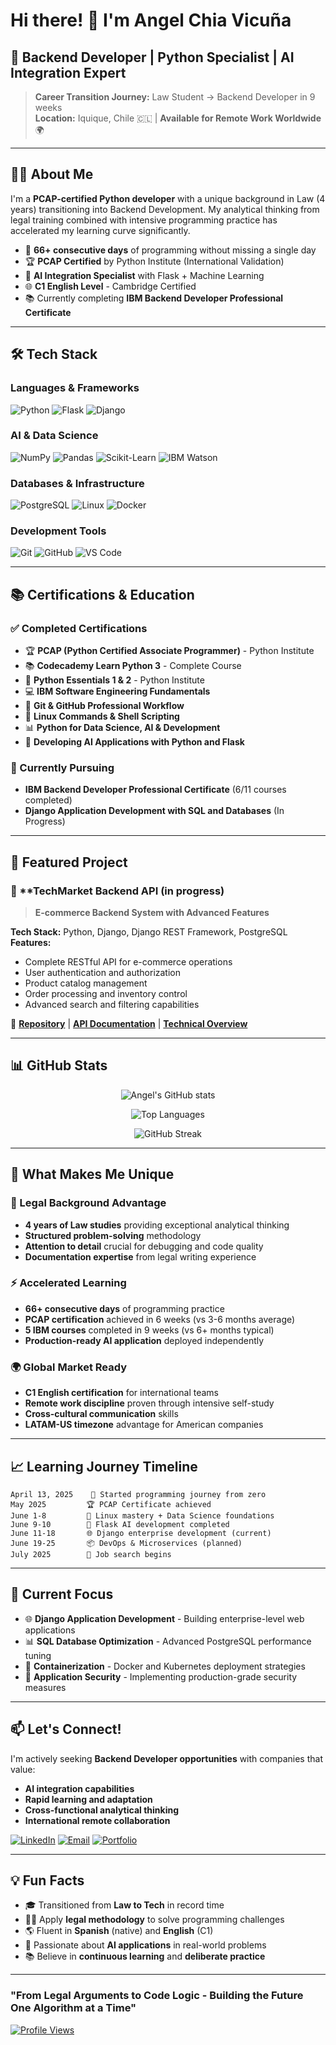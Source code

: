 # Hi there! 👋 I'm Angel Chia Vicuña

## 🚀 Backend Developer | Python Specialist | AI Integration Expert

> **Career Transition Journey:** Law Student → Backend Developer in 9 weeks  
> **Location:** Iquique, Chile 🇨🇱 | **Available for Remote Work Worldwide** 🌍

---

## 👨‍💻 About Me

I'm a **PCAP-certified Python developer** with a unique background in Law (4 years) transitioning into Backend Development. My analytical thinking from legal training combined with intensive programming practice has accelerated my learning curve significantly.

- 🎯 **66+ consecutive days** of programming without missing a single day
- 🏆 **PCAP Certified** by Python Institute (International Validation)
- 🤖 **AI Integration Specialist** with Flask + Machine Learning
- 🌐 **C1 English Level** - Cambridge Certified
- 📚 Currently completing **IBM Backend Developer Professional Certificate**

---

## 🛠️ Tech Stack

### **Languages & Frameworks**
![Python](https://img.shields.io/badge/Python-PCAP%20Certified-3776AB?style=for-the-badge&logo=python&logoColor=white)
![Flask](https://img.shields.io/badge/Flask-AI%20Integration-000000?style=for-the-badge&logo=flask&logoColor=white)
![Django](https://img.shields.io/badge/Django-In%20Progress-092E20?style=for-the-badge&logo=django&logoColor=white)

### **AI & Data Science**
![NumPy](https://img.shields.io/badge/NumPy-Production%20Ready-013243?style=for-the-badge&logo=numpy&logoColor=white)
![Pandas](https://img.shields.io/badge/Pandas-Expert-150458?style=for-the-badge&logo=pandas&logoColor=white)
![Scikit-Learn](https://img.shields.io/badge/Scikit--Learn-ML%20Models-F7931E?style=for-the-badge&logo=scikit-learn&logoColor=white)
![IBM Watson](https://img.shields.io/badge/IBM%20Watson-AI%20Services-1261FE?style=for-the-badge&logo=ibm&logoColor=white)

### **Databases & Infrastructure**
![PostgreSQL](https://img.shields.io/badge/PostgreSQL-Advanced-4169E1?style=for-the-badge&logo=postgresql&logoColor=white)
![Linux](https://img.shields.io/badge/Linux-System%20Admin-FCC624?style=for-the-badge&logo=linux&logoColor=black)
![Docker](https://img.shields.io/badge/Docker-Containerization-2496ED?style=for-the-badge&logo=docker&logoColor=white)

### **Development Tools**
![Git](https://img.shields.io/badge/Git-Professional%20Workflow-F05032?style=for-the-badge&logo=git&logoColor=white)
![GitHub](https://img.shields.io/badge/GitHub-Collaboration-181717?style=for-the-badge&logo=github&logoColor=white)
![VS Code](https://img.shields.io/badge/VS%20Code-Daily%20Driver-007ACC?style=for-the-badge&logo=visual-studio-code&logoColor=white)

---

## 📚 Certifications & Education

### **✅ Completed Certifications**
- 🏆 **PCAP (Python Certified Associate Programmer)** - Python Institute
- 📚 **Codecademy Learn Python 3** - Complete Course
- 🐍 **Python Essentials 1 & 2** - Python Institute
- 💻 **IBM Software Engineering Fundamentals**
- 🔧 **Git & GitHub Professional Workflow**
- 🐧 **Linux Commands & Shell Scripting**
- 📊 **Python for Data Science, AI & Development**
- 🤖 **Developing AI Applications with Python and Flask**

### **🎯 Currently Pursuing**
- **IBM Backend Developer Professional Certificate** (6/11 courses completed)
- **Django Application Development with SQL and Databases** (In Progress)

---

## 🚀 Featured Project

### 🛒 **TechMarket Backend API (in progress)
> **E-commerce Backend System with Advanced Features**

**Tech Stack:** Python, Django, Django REST Framework, PostgreSQL  
**Features:**
- Complete RESTful API for e-commerce operations
- User authentication and authorization
- Product catalog management
- Order processing and inventory control
- Advanced search and filtering capabilities

🔗 **[Repository](https://github.com/angelchiav/techmarket-backend.api)** | **[API Documentation](#)** | **[Technical Overview](#)**

---

## 📊 GitHub Stats

<div align="center">
  
![Angel's GitHub stats](https://github-readme-stats.vercel.app/api?username=angelchiav&show_icons=true&theme=radical&hide_border=true)

![Top Languages](https://github-readme-stats.vercel.app/api/top-langs/?username=angelchiav&layout=compact&theme=radical&hide_border=true)

![GitHub Streak](https://github-readme-streak-stats.herokuapp.com/?user=angelchiav&theme=radical&hide_border=true)

</div>

---

## 🎯 What Makes Me Unique

### **🧠 Legal Background Advantage**
- **4 years of Law studies** providing exceptional analytical thinking
- **Structured problem-solving** methodology
- **Attention to detail** crucial for debugging and code quality
- **Documentation expertise** from legal writing experience

### **⚡ Accelerated Learning**
- **66+ consecutive days** of programming practice
- **PCAP certification** achieved in 6 weeks (vs 3-6 months average)
- **5 IBM courses** completed in 9 weeks (vs 6+ months typical)
- **Production-ready AI application** deployed independently

### **🌍 Global Market Ready**
- **C1 English certification** for international teams
- **Remote work discipline** proven through intensive self-study
- **Cross-cultural communication** skills
- **LATAM-US timezone** advantage for American companies

---

## 📈 Learning Journey Timeline

```
April 13, 2025    🎯 Started programming journey from zero
May 2025         🏆 PCAP Certificate achieved
June 1-8         🐧 Linux mastery + Data Science foundations  
June 9-10        🤖 Flask AI development completed
June 11-18       🌐 Django enterprise development (current)
June 19-25       📦 DevOps & Microservices (planned)
July 2025        💼 Job search begins
```

---

## 🎯 Current Focus

- 🌐 **Django Application Development** - Building enterprise-level web applications
- 📊 **SQL Database Optimization** - Advanced PostgreSQL performance tuning
- 🐳 **Containerization** - Docker and Kubernetes deployment strategies
- 🔐 **Application Security** - Implementing production-grade security measures

---

## 📫 Let's Connect!

I'm actively seeking **Backend Developer opportunities** with companies that value:
- **AI integration capabilities**
- **Rapid learning and adaptation**
- **Cross-functional analytical thinking**
- **International remote collaboration**

[![LinkedIn](https://img.shields.io/badge/LinkedIn-Connect-0A66C2?style=for-the-badge&logo=linkedin&logoColor=white)](https://linkedin.com/in/angelchia)
[![Email](https://img.shields.io/badge/Email-achiavicuna@gmail.com-EA4335?style=for-the-badge&logo=gmail&logoColor=white)](mailto:angel@metasphere.cl)
[![Portfolio](https://img.shields.io/badge/Portfolio-Visit%20Site-FF5722?style=for-the-badge&logo=google-chrome&logoColor=white)](#)

---

## 💡 Fun Facts

- 🎓 Transitioned from **Law to Tech** in record time
- 🏃‍♂️ Apply **legal methodology** to solve programming challenges
- 🌎 Fluent in **Spanish** (native) and **English** (C1)
- 🤖 Passionate about **AI applications** in real-world problems
- 📚 Believe in **continuous learning** and **deliberate practice**

---

### "From Legal Arguments to Code Logic - Building the Future One Algorithm at a Time"

[![Profile Views](https://komarev.com/ghpvc/?username=angelchia&color=blueviolet&style=for-the-badge)](https://github.com/angelchia)
